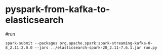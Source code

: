 # pyspark-from-kafka-to-elasticsearch

#run 
```
spark-submit --packages org.apache.spark:spark-streaming-kafka-0-8_2.11:2.0.0 --jars ../elasticsearch-spark-20_2.11-7.6.1.jar run.py
```
